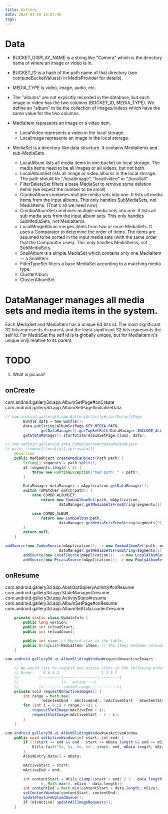```yaml
---
title: Gallery
date: 2024-01-19 15:57:06
tags:
---
```



# Data
* BUCKET_DISPLAY_NAME is a string like "Camera" which is the directory name of where an image or video is in.
* BUCKET_ID is a hash of the path name of that directory (see computeBucketValues() in MediaProvider for details). 
* MEDIA_TYPE is video, image, audio, etc.
* The "albums" are not explicitly recorded in the database, but each image or video has the two columns (BUCKET_ID, MEDIA_TYPE). We define an "album" to be the collection of images/videos which have the same value for the two columns.

* MediaItem represents an image or a video item.
    * LocalVideo represents a video in the local storage.
    * LocalImage represents an image in the local storage.
* MediaSet is a directory-like data structure. It contains MediaItems and sub-MediaSets.
    * LocalAlbum lists all media items in one bucket on local storage. The media items need to be all images or all videos, but not both.
    * LocalAlbumSet lists all image or video albums in the local storage. The path should be "/local/image", "local/video" or "/local/all"
    * FilterDeleteSet filters a base MediaSet to remove some deletion items (we expect the number to be small)
    * ComboAlbum combines multiple media sets into one. It lists all media items from the input albums. This only handles SubMediaSets, not MediaItems. (That's all we need now)
    * ComboAlbumSet combines multiple media sets into one. It lists all sub media sets from the input album sets. This only handles SubMediaSets, not MediaItems.
    * LocalMergeAlbum merges items from two or more MediaSets. It uses a Comparator to determine the order of items. The items are assumed to be sorted in the input media sets (with the same order that the Comparator uses). This only handles MediaItems, not SubMediaSets.
    * SnailAlbum is a simple MediaSet which contains only one MediaItem -- a SnailItem.
    * FilterTypeSet filters a base MediaSet according to a matching media type.
    * ClusterAlbum
    * ClusterAlbumSet


# DataManager manages all media sets and media items in the system.
Each MediaSet and MediaItem has a unique 64 bits id. The most significant
32 bits represents its parent, and the least significant 32 bits represents
the self id. For MediaSet the self id is is globally unique, but for
MediaItem it's unique only relative to its parent.
# TODO
1. What is picasa?

## onCreate
com.android.gallery3d.app.AlbumSetPage#onCreate
    com.android.gallery3d.app.AlbumSetPage#initializeData
```java
// com.android.gallery3d.app.GalleryActivity#startDefaultPage
        Bundle data = new Bundle();
        data.putString(AlbumSetPage.KEY_MEDIA_PATH,
                getDataManager().getTopSetPath(DataManager.INCLUDE_ALL));// "/combo/{/local/all,/picasa/all}"
        getStateManager().startState(AlbumSetPage.class, data);

// com.android.gallery3d.data.ComboSource#createMediaObject
// path: /combo/{/local/all,/picasa/all}
    @Override
    public MediaObject createMediaObject(Path path) {
        String[] segments = path.split();
        if (segments.length < 2) {
            throw new RuntimeException("bad path: " + path);
        }

        DataManager dataManager = mApplication.getDataManager();
        switch (mMatcher.match(path)) {
            case COMBO_ALBUMSET:
                return new ComboAlbumSet(path, mApplication,
                        dataManager.getMediaSetsFromString(segments[1]));

            case COMBO_ALBUM:
                return new ComboAlbum(path,
                        dataManager.getMediaSetsFromString(segments[2]), segments[1]);
        }
        return null;
    }

addSource(new ComboSource(mApplication)); -> new ComboAlbumSet(path, mApplication,
                        dataManager.getMediaSetsFromString(segments[1]));
        addSource(new LocalSource(mApplication));  -> new LocalAlbumSet(path, mApplication);
        addSource(new PicasaSource(mApplication)); -> new EmptyAlbumSet(path, MediaObject.nextVersionNumber());
```

## onResume
com.android.gallery3d.app.AbstractGalleryActivity#onResume
    com.android.gallery3d.app.StateManager#resume
    com.android.gallery3d.app.ActivityState#resume
    com.android.gallery3d.app.AlbumSetPage#onResume
    com.android.gallery3d.app.AlbumSetDataLoader#resume


```java
    private static class UpdateInfo {
        public long version;
        public int reloadStart;
        public int reloadCount;

        public int size; // Record size in the table.
        public ArrayList<MediaItem> items; // The items between reloadStart and reloadStart + reloadCount return by query.
    }
```


```java
com.android.gallery3d.ui.AlbumSlidingWindow#requestNonactiveImages

    // We would like to request non active slots in the following order:
    // Order:    8 6 4 2                   1 3 5 7
    //         |---------|---------------|---------|
    //                   |<-  active  ->|
    //         |<-------- cached range ----------->|
    private void requestNonactiveImages() {
        int range = Math.max(
                (mContentEnd - mActiveEnd), (mActiveStart - mContentStart));
        for (int i = 0 ;i < range; ++i) {
            requestSlotImage(mActiveEnd + i);
            requestSlotImage(mActiveStart - 1 - i);
        }
    }

com.android.gallery3d.ui.AlbumSlidingWindow#setActiveWindow
    public void setActiveWindow(int start, int end) {
        if (!(start <= end && end - start <= mData.length && end <= mSize)) {
            Utils.fail("%s, %s, %s, %s", start, end, mData.length, mSize);
        }
        AlbumEntry data[] = mData;

        mActiveStart = start;
        mActiveEnd = end;

        int contentStart = Utils.clamp((start + end) / 2 - data.length / 2,
                0, Math.max(0, mSize - data.length));
        int contentEnd = Math.min(contentStart + data.length, mSize);
        setContentWindow(contentStart, contentEnd);
        updateTextureUploadQueue();
        if (mIsActive) updateAllImageRequests();
    }
```